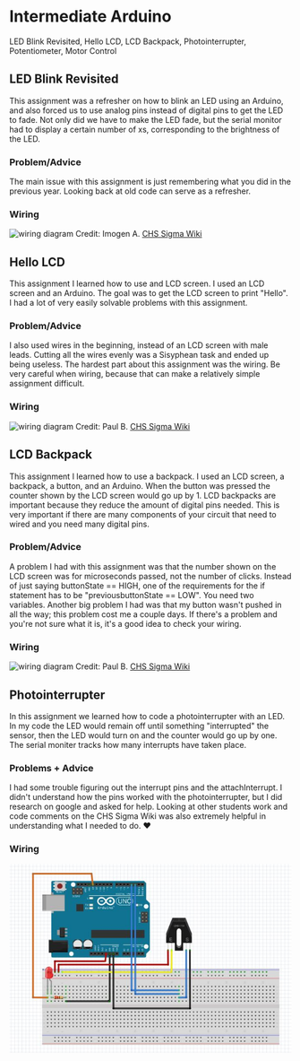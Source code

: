 # Intermediate Arduino

LED Blink Revisited, Hello LCD, LCD Backpack, Photointerrupter, Potentiometer, Motor Control

## LED Blink Revisited 
This assignment was a refresher on how to blink an LED using an Arduino, and also forced us to use analog pins instead of digital pins to get the LED to fade. Not only did we have to make the LED fade, but the serial monitor had to display a certain number of xs, corresponding to the brightness of the LED.

### Problem/Advice
The main issue with this assignment is just remembering what you did in the previous year. Looking back at old code can serve as a refresher.

### Wiring
![wiring diagram](http://wiki.chssigma.com/images/e/e8/Fritzing_LED_fade.PNG)
Credit: Imogen A. [CHS Sigma Wiki](http://wiki.chssigma.com/index.php?title=Imogen%27s_Engineering_2_Notebook#Wiring_.26_Pictures)

## Hello LCD
This assignment I learned how to use and LCD screen. I used an LCD screen and an Arduino. The goal was to get the LCD screen to print "Hello". I had a lot of very easily solvable problems with this assignment. 

### Problem/Advice
I also used wires in the beginning, instead of an LCD screen with male leads. Cutting all the wires evenly was a Sisyphean task and ended up being useless. The hardest part about this assignment was the wiring. Be very careful when wiring, because that can make a relatively simple assignment difficult. 

### Wiring
![wiring diagram](http://wiki.chssigma.com/images/e/e0/Lcdcap1.PNG)
Credit: Paul B. [CHS Sigma Wiki](http://wiki.chssigma.com/index.php?title=Paul%27s_Engineering_2_Notebook#Wiring_and_Pictures)

## LCD Backpack 
This assignment I learned how to use a backpack. I used an LCD screen, a backpack, a button, and an Arduino. When the button was pressed the counter shown by the LCD screen would go up by 1. LCD backpacks are important because they reduce the amount of digital pins needed. This is very important if there are many components of your circuit that need to wired and you need many digital pins. 

### Problem/Advice
A problem I had with this assignment was that the number shown on the LCD screen was for microseconds passed, not the number of clicks. Instead of just saying buttonState == HIGH, one of the requirements for the if statement has to be "previousbuttonState == LOW". You need two variables. Another big problem I had was that my button wasn't pushed in all the way; this problem cost me a couple days. If there's a problem and you're not sure what it is, it's a good idea to check your wiring. 

### Wiring
![wiring diagram](http://wiki.chssigma.com/images/5/5d/Capswitch%601.PNG)
Credit: Paul B. [CHS Sigma Wiki](http://wiki.chssigma.com/index.php?title=Paul%27s_Engineering_2_Notebook#Wiring_and_Pictures)

## Photointerrupter

In this assignment we learned how to code a photointerrupter with an LED. In my code the LED would remain off until something "interrupted" the sensor, then the LED would turn on and the counter would go up by one. The serial moniter tracks how many interrupts have taken place.

### Problems + Advice
I had some trouble figuring out the interrupt pins and the attachInterrupt. I didn't understand how the pins worked with the photointerrupter, but I did research on google and asked for help. Looking at other students work and code comments on the CHS Sigma Wiki was also extremely helpful in understanding what I needed to do. ❤

### Wiring

![fritzing diagram](https://github.com/hnovak94/intermediate_arduino/blob/master/media/ph.fzz.JPG?raw=true)


